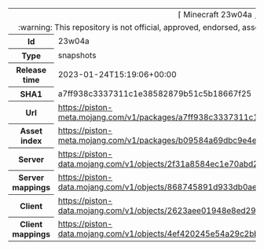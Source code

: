 <html><table>
<tr><td colspan="2" align="center"><img width="0" height="0"><br/>⌈ Minecraft 23w04a ⌋<br/><img width="0" height="0"></td></tr>
<tr><td colspan="2" align="center"><img width="0" height="0"><br/>
:warning: This repository is not official, approved, endorsed, associated or connected with Mojang :warning:
<br/><img width="0" height="0"></td></tr>
<tr><th>Id</th><td>23w04a</td></tr>
<tr><th>Type</th><td>snapshots</td></tr>
<tr><th>Release time</th><td>2023-01-24T15:19:06+00:00</td></tr>
<tr><th>SHA1</th><td>a7ff938c3337311c1e38582879b51c5b18667f25</td></tr>
<tr><th>Url</th><td><a href="https://piston-meta.mojang.com/v1/packages/a7ff938c3337311c1e38582879b51c5b18667f25/23w04a.json">https://piston-meta.mojang.com/v1/packages/a7ff938c3337311c1e38582879b51c5b18667f25/23w04a.json</a></td></tr>
<tr><th>Asset index</th><td><a href="https://piston-meta.mojang.com/v1/packages/b09584a69dbc9e4e95f587c25830a02596c32915/2.json">https://piston-meta.mojang.com/v1/packages/b09584a69dbc9e4e95f587c25830a02596c32915/2.json</a></td></tr>
<tr><th>Server</th><td><a href="https://piston-data.mojang.com/v1/objects/2f31a8584ec1e70abd2d8b22d976feb52a6a3e31/server.jar">https://piston-data.mojang.com/v1/objects/2f31a8584ec1e70abd2d8b22d976feb52a6a3e31/server.jar</a></td></tr>
<tr><th>Server mappings</th><td><a href="https://piston-data.mojang.com/v1/objects/868745891d933db0ae97afd7046416a2af961e86/server.txt">https://piston-data.mojang.com/v1/objects/868745891d933db0ae97afd7046416a2af961e86/server.txt</a></td></tr>
<tr><th>Client</th><td><a href="https://piston-data.mojang.com/v1/objects/2623aee01948e8ed29b3a52e5504c4d1fd63c7ae/client.jar">https://piston-data.mojang.com/v1/objects/2623aee01948e8ed29b3a52e5504c4d1fd63c7ae/client.jar</a></td></tr>
<tr><th>Client mappings</th><td><a href="https://piston-data.mojang.com/v1/objects/4ef420245e54a29c2bbd38caf3d8d66964610756/client.txt">https://piston-data.mojang.com/v1/objects/4ef420245e54a29c2bbd38caf3d8d66964610756/client.txt</a></td></tr>
</table></html>